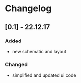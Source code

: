 # Changelog
## [0.1] - 22.12.17
### Added
* new schematic and layout
### Changed
* simplified and updated ui code
